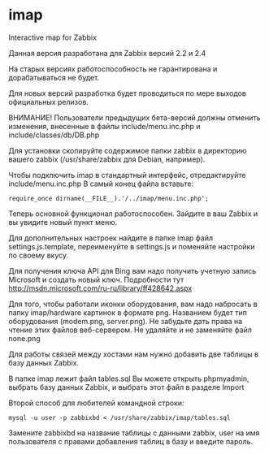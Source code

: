 # imap
Interactive map for Zabbix

Данная версия разработана для Zabbix версий 2.2 и 2.4

На старых версиях работоспособность не гарантирована и дорабатываться не будет.

Для новых версий разработка будет проводиться по мере выходов официальных релизов.



ВНИМАНИЕ! Пользователи предыдущих бета-версий должны отменить изменения, внесенные в файлы include/menu.inc.php и include/classes/db/DB.php



Для установки скопируйте содержимое папки zabbix в директорию вашего zabbix (/usr/share/zabbix для Debian, например).

Чтобы подключить imap в стандартный интерфейс, отредактируйте include/menu.inc.php
В самый конец файла вставьте:

	require_once dirname(__FILE__).'/../imap/menu.inc.php';

Теперь основной функционал работоспособен. Зайдите в ваш Zabbix и вы увидите новый пункт меню.

Для дополнительных настроек найдите в папке imap файл settings.js.template, переименуйте в settings.js и поменяйте настройки по своему вкусу.

Для получения ключа API для Bing вам надо получить учетную запись Microsoft и создать новый ключ. Подробности тут http://msdn.microsoft.com/ru-ru/library/ff428642.aspx

Для того, чтобы работали иконки оборудования, вам надо набросать в папку imap/hardware картинок в формате png. Названием будет тип оборудования (modem.png, server.png). Не забудьте дать права на чтение этих файлов веб-сервером. Не удаляйте и не заменяйте файл none.png




Для работы связей между хостами нам нужно добавить две таблицы в базу данных Zabbix.

В папке imap лежит файл tables.sql Вы можете открыть phpmyadmin, выбрать базу данных Zabbix, и выбрать этот файл в разделе Import

Второй способ для любителей командной строки:

`mysql -u user -p zabbixbd < /usr/share/zabbix/imap/tables.sql`

Замените zabbixbd на название таблицы с данными zabbix, user на имя пользователя с правами добавления таблиц в базу и введите пароль.


